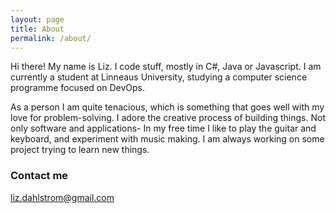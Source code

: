 ```yaml
---
layout: page
title: About
permalink: /about/
---
```

 Hi there! My name is Liz. I code stuff, mostly in C#, Java or Javascript. I am currently a student at Linneaus University, studying a computer science programme focused on DevOps.
 
 As a person I am quite tenacious, which is something that goes well with my love for problem-solving. I adore the creative process of building things. Not only software and applications- In my free time I like to play the guitar and keyboard, and experiment with music making. I am always working on some project trying to learn new things.

### Contact me
<liz.dahlstrom@gmail.com>
